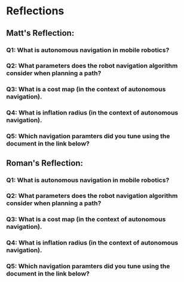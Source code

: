 # Reflections
## Matt's Reflection:
### Q1: What is autonomous navigation in mobile robotics?

### Q2: What parameters does the robot navigation algorithm consider when planning a path? 

### Q3: What is a cost map (in the context of autonomous navigation).

### Q4: What is inflation radius (in the context of autonomous navigation).

### Q5: Which navigation paramters did you tune using the document in the link below?

## Roman's Reflection:
### Q1: What is autonomous navigation in mobile robotics?

### Q2: What parameters does the robot navigation algorithm consider when planning a path? 

### Q3: What is a cost map (in the context of autonomous navigation).

### Q4: What is inflation radius (in the context of autonomous navigation).

### Q5: Which navigation paramters did you tune using the document in the link below?

